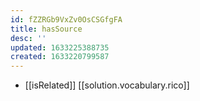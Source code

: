 ```yaml
---
id: fZZRGb9VxZv0OsCSGfgFA
title: hasSource
desc: ''
updated: 1633225388735
created: 1633220799587
---
```


- [[isRelated]] [[solution.vocabulary.rico]]
